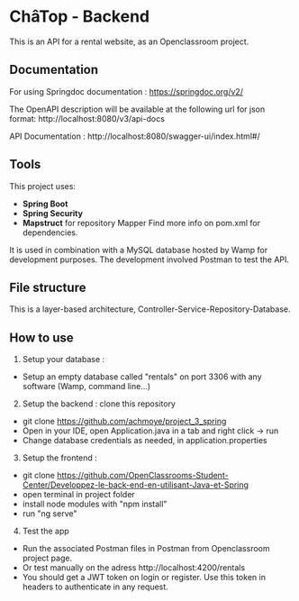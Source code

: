 # ChâTop - Backend 
This is an API for a rental website, as an Openclassroom project. 

## Documentation 
For using Springdoc documentation :
https://springdoc.org/v2/

The OpenAPI description will be available at the following url for json format:
http://localhost:8080/v3/api-docs

API Documentation :
http://localhost:8080/swagger-ui/index.html#/

## Tools
This project uses: 
- **Spring Boot**
- **Spring Security**  
- **Mapstruct** for repository Mapper 
Find more info on pom.xml for dependencies. 

It is used in combination with a MySQL database hosted by Wamp for development purposes. 
The development involved Postman to test the API. 

## File structure 
This is a layer-based architecture, Controller-Service-Repository-Database.

## How to use
1. Setup your database :
- Setup an empty database called "rentals" on port 3306 with any software (Wamp, command line...) 

2. Setup the backend : clone this repository 
- git clone https://github.com/achmoye/project_3_spring
- Open in your IDE, open Application.java in a tab and right click -> run 
- Change database credentials as needed, in application.properties

3. Setup the frontend : 
- git clone https://github.com/OpenClassrooms-Student-Center/Developpez-le-back-end-en-utilisant-Java-et-Spring
- open terminal in project folder
- install node modules with "npm install"
- run "ng serve"

4. Test the app 
- Run the associated Postman files in Postman from Openclassroom project page.
- Or test manually on the adress http://localhost:4200/rentals
- You should get a JWT token on login or register. Use this token in headers to authenticate in any request. 

